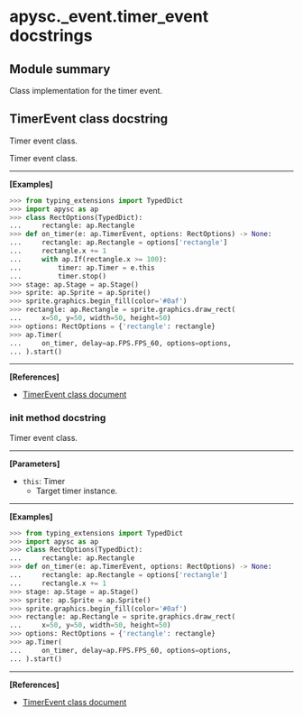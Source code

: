 # apysc._event.timer_event docstrings

## Module summary

Class implementation for the timer event.

## TimerEvent class docstring

Timer event class.

Timer event class.<hr>

**[Examples]**

```py
>>> from typing_extensions import TypedDict
>>> import apysc as ap
>>> class RectOptions(TypedDict):
...     rectangle: ap.Rectangle
>>> def on_timer(e: ap.TimerEvent, options: RectOptions) -> None:
...     rectangle: ap.Rectangle = options['rectangle']
...     rectangle.x += 1
...     with ap.If(rectangle.x >= 100):
...         timer: ap.Timer = e.this
...         timer.stop()
>>> stage: ap.Stage = ap.Stage()
>>> sprite: ap.Sprite = ap.Sprite()
>>> sprite.graphics.begin_fill(color='#0af')
>>> rectangle: ap.Rectangle = sprite.graphics.draw_rect(
...     x=50, y=50, width=50, height=50)
>>> options: RectOptions = {'rectangle': rectangle}
>>> ap.Timer(
...     on_timer, delay=ap.FPS.FPS_60, options=options,
... ).start()
```

<hr>

**[References]**

- [TimerEvent class document](https://simon-ritchie.github.io/apysc/timer_event.html)

### __init__ method docstring

Timer event class.<hr>

**[Parameters]**

- `this`: Timer
  - Target timer instance.

<hr>

**[Examples]**

```py
>>> from typing_extensions import TypedDict
>>> import apysc as ap
>>> class RectOptions(TypedDict):
...     rectangle: ap.Rectangle
>>> def on_timer(e: ap.TimerEvent, options: RectOptions) -> None:
...     rectangle: ap.Rectangle = options['rectangle']
...     rectangle.x += 1
>>> stage: ap.Stage = ap.Stage()
>>> sprite: ap.Sprite = ap.Sprite()
>>> sprite.graphics.begin_fill(color='#0af')
>>> rectangle: ap.Rectangle = sprite.graphics.draw_rect(
...     x=50, y=50, width=50, height=50)
>>> options: RectOptions = {'rectangle': rectangle}
>>> ap.Timer(
...     on_timer, delay=ap.FPS.FPS_60, options=options,
... ).start()
```

<hr>

**[References]**

- [TimerEvent class document](https://simon-ritchie.github.io/apysc/timer_event.html)
